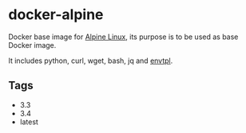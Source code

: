 # docker-alpine

Docker base image for [Alpine Linux](http://www.alpinelinux.org/), its purpose is to be used as base Docker image.

It includes python, curl, wget, bash, jq and [envtpl](https://github.com/andreasjansson/envtpl).

## Tags

- 3.3
- 3.4
- latest
